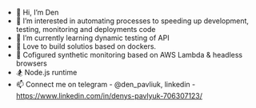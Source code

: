 - 👋 Hi, I’m Den
- 👀 I’m interested in automating processes to speeding up development, testing, monitoring and deployments code
- 🌱 I’m currently learning dynamic testing of API
- 💞️ Love to build solutios based on dockers.
- 🛫 Cofigured synthetic monitoring based on AWS Lambda & headless browsers
- :snowboarder: Node.js runtime
- 📫 Connect me on telegram - @den_pavliuk, linkedin - https://www.linkedin.com/in/denys-pavlyuk-706307123/

<!---
Densf2/Densf2 is a ✨ special ✨ repository because its `README.md` (this file) appears on your GitHub profile.
You can click the Preview link to take a look at your changes.
--->
